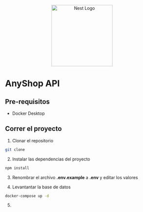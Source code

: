 <p align="center">
  <a href="http://nestjs.com/" target="blank"><img src="https://nestjs.com/img/logo-small.svg" width="200" alt="Nest Logo" /></a>
</p>

# AnyShop API

## Pre-requisitos

- Docker Desktop

## Correr el proyecto

1. Clonar el repositorio

```bash
git clone
```

2. Instalar las dependencias del proyecto

```bash
npm install
```

3. Renombrar el archivo **.env.example** a **.env** y editar los valores

4. Levantantar la base de datos

```bash
docker-compose up -d
```

5.
